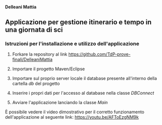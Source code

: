 #### Delleani Mattia
## Applicazione per gestione itinerario e tempo in una giornata di sci

### Istruzioni per l'installazione e utilizzo dell'applicazione

1) Forkare la repository al link https://github.com/TdP-prove-finali/DelleaniMattia

2) Importare il progetto Maven/Eclipse 

3) Importare sul proprio server locale il database presente all'interno della cartella <i>db</i> del progetto

4) Inserire i propri dati per l'accesso al database nella classe <i>DBConnect</i> 

5) Avviare l'applicazione lanciando la classe <i>Main</i>


È possibile vedere il video dimostrativo per il corretto funzionamento dell'applicazione al seguente link:  https://youtu.be/AFToEzgNM9k


